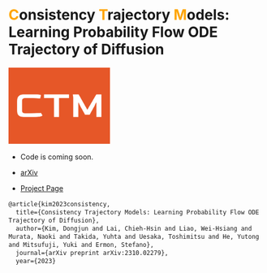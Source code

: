 # <span style="color:orange">C</span>onsistency <span style="color:orange">T</span>rajectory <span style="color:orange">M</span>odels: Learning Probability Flow ODE Trajectory of Diffusion

<img src="/assets/icon.png" alt="ctm" width="200"/>

- Code is coming soon.

- [arXiv](https://arxiv.org/abs/2310.02279)

- [Project Page](https://consistencytrajectorymodel.github.io/CTM/)


```
@article{kim2023consistency,
  title={Consistency Trajectory Models: Learning Probability Flow ODE Trajectory of Diffusion},
  author={Kim, Dongjun and Lai, Chieh-Hsin and Liao, Wei-Hsiang and Murata, Naoki and Takida, Yuhta and Uesaka, Toshimitsu and He, Yutong and Mitsufuji, Yuki and Ermon, Stefano},
  journal={arXiv preprint arXiv:2310.02279},
  year={2023}
```
